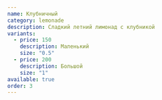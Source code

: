 ```yaml
---
name: Клубничный
category: lemonade
description: Сладкий летний лимонад с клубникой
variants:
  - price: 150
    description: Маленький
    size: "0.5"
  - price: 200
    description: Большой
    size: "1"
available: true
order: 3
---
```

